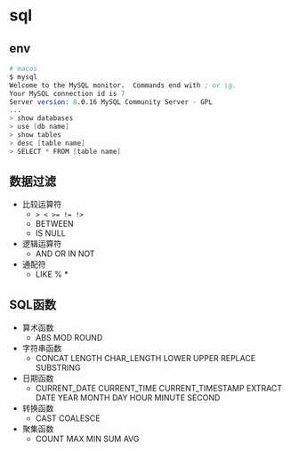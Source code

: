 # sql

## env

```s
# macos
$ mysql
Welcome to the MySQL monitor.  Commands end with ; or \g.
Your MySQL connection id is 7
Server version: 8.0.16 MySQL Community Server - GPL
...
> show databases
> use [db name]
> show tables
> desc [table name]
> SELECT * FROM [table name]
```

## 数据过滤

+ 比较运算符
  - `> < >= != !>`
  - BETWEEN
  - IS NULL
+ 逻辑运算符
  - AND OR IN NOT
+ 通配符
  - LIKE % *

## SQL函数

+ 算术函数
  - ABS MOD ROUND
+ 字符串函数
  - CONCAT LENGTH CHAR_LENGTH LOWER UPPER REPLACE SUBSTRING
+ 日期函数
  - CURRENT_DATE CURRENT_TIME CURRENT_TIMESTAMP EXTRACT DATE YEAR MONTH DAY HOUR MINUTE SECOND
+ 转换函数
  - CAST COALESCE
+ 聚集函数
  - COUNT MAX MIN SUM AVG
